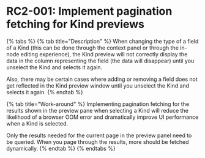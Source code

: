 # RC2-001: Implement pagination fetching for Kind previews

{% tabs %}
{% tab title="Description" %}
When changing the type of a field of a Kind \(this can be done through the context panel or through the in-node editing experience\), the Kind preview will not correctly display the data in the column representing the field \(the data will disappear\) until you unselect the Kind and selects it again. 

Also, there may be certain cases where adding or removing a field does not get reflected in the Kind preview window until you unselect the Kind and selects it again.
{% endtab %}

{% tab title="Work-around" %}
Implementing pagination fetching for the results shown in the preview pane when selecting a Kind will reduce the likelihood of a browser OOM error and dramatically improve UI performance when a Kind is selected.

Only the results needed for the current page in the preview panel need to be queried. When you page through the results, more should be fetched dynamically.
{% endtab %}
{% endtabs %}



